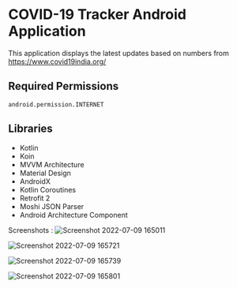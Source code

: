 # COVID-19 Tracker Android Application
This application displays the latest updates based on numbers from https://www.covid19india.org/

## Required Permissions
    android.permission.INTERNET

## Libraries
- Kotlin
- Koin
- MVVM Architecture
- Material Design
- AndroidX
- Kotlin Coroutines
- Retrofit 2
- Moshi JSON Parser 
- Android Architecture Component


Screenshots :
![Screenshot 2022-07-09 165011](https://user-images.githubusercontent.com/74129246/178104237-8b37df03-9ea3-4c6e-a8e1-91439236ab86.png)


![Screenshot 2022-07-09 165721](https://user-images.githubusercontent.com/74129246/178104243-b15b7f17-cbf3-4d27-a255-c98dfef611c2.png)


![Screenshot 2022-07-09 165739](https://user-images.githubusercontent.com/74129246/178104245-f2ca4401-325d-4e39-bd29-122ce7d900c9.png)


![Screenshot 2022-07-09 165801](https://user-images.githubusercontent.com/74129246/178104251-46723da6-f6c2-446e-b83b-a1e24a763813.png)


